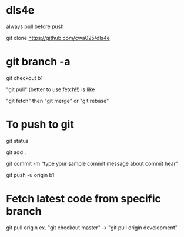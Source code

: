 # dls4e
always pull before push

git clone https://github.com/cwa025/dls4e

# git branch -a
git checkout b1

"git pull" (better to use fetch!!) is like

"git fetch" then
"git merge" or "git rebase"

# To push to git
git status

git add  .

git commit -m “type your sample commit message about commit hear”

git push -u origin b1

# Fetch latest code from specific branch
git pull origin <branch-name>
ex. "git checkout master" -> "git pull origin development"
